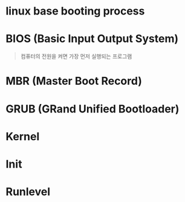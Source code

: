 # linux base booting process

# BIOS (Basic Input Output System)

> 컴퓨터의 전원을 켜면 가장 먼저 실행되는 프로그램

# MBR (Master Boot Record)

# GRUB (GRand Unified Bootloader)

# Kernel

# Init

# Runlevel
